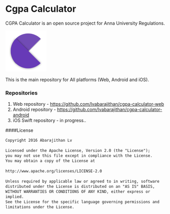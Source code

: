 # Cgpa Calculator
CGPA Calculator is an open source project for Anna University Regulations.

![picture alt](https://github.com/lvabarajithan/cgpa-calculator/blob/master/logo.png "CGPA Calculator logo")

This is the main repository for All platforms (Web, Android and iOS).

### Repositories

1. Web repository - https://github.com/lvabarajithan/cgpa-calculator-web
2. Android repository - https://github.com/lvabarajithan/cgpa-calculator-android
3. iOS Swift repository - in progress..

####License

    Copyright 2016 Abarajithan Lv

    Licensed under the Apache License, Version 2.0 (the "License");
    you may not use this file except in compliance with the License.
    You may obtain a copy of the License at

    http://www.apache.org/licenses/LICENSE-2.0

    Unless required by applicable law or agreed to in writing, software
    distributed under the License is distributed on an "AS IS" BASIS,
    WITHOUT WARRANTIES OR CONDITIONS OF ANY KIND, either express or implied.
    See the License for the specific language governing permissions and
    limitations under the License.
